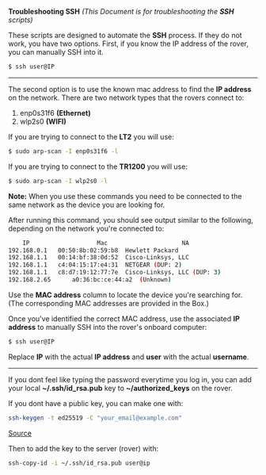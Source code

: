 





**Troubleshooting SSH** *(This Document is for troubleshooting the **SSH** scripts)*

These scripts are designed to automate the **SSH** process. If they do not work, you have two options. First, if you know the IP address of the rover, you can manually SSH into it.

```bash
$ ssh user@IP
```
---
The second option is to use the known mac address to find the **IP address** on the network. There are two network types that the rovers connect to: 
1. enp0s31f6 **(Ethernet)**
2. wlp2s0 **(WIFI)**

If you are trying to connect to the **LT2** you will use:

```bash
$ sudo arp-scan -I enp0s31f6 -l
```

If you are trying to connect to the **TR1200** you will use:

```bash
$ sudo arp-scan -I wlp2s0 -l
```

**Note:** When you use these commands you need to be connected to the same network as the device you are looking for.


After running this command, you should see output similar to the following, depending on the network you're connected to:

```bash
    IP                   Mac                     NA        
192.168.0.1	  00:50:8b:02:59:b8	 Hewlett Packard
192.168.1.1	  00:14:bf:38:0d:52	 Cisco-Linksys, LLC
192.168.1.1	  c4:04:15:17:e4:31	 NETGEAR (DUP: 2)
192.168.1.1	  c8:d7:19:12:77:7e	 Cisco-Linksys, LLC (DUP: 3)
192.168.2.65      a0:36:bc:ce:44:a2	 (Unknown)
```

Use the **MAC address** column to locate the device you're searching for. (The corresponding MAC addresses are provided in the Box.)

Once you've identified the correct MAC address, use the associated **IP address** to manually SSH into the rover's onboard computer:

```bash
$ ssh user@IP
```

Replace **IP** with the actual **IP address** and **user** with the actual **username**.

---

If you dont feel like typing the password everytime you log in, you can add your local  **~/.ssh/id_rsa.pub** key to **~/authorized_keys** on the rover.


If you dont have a public key, you can make one with:

```bash
ssh-keygen -t ed25519 -C "your_email@example.com"
```
[Source](https://docs.github.com/en/authentication/connecting-to-github-with-ssh/generating-a-new-ssh-key-and-adding-it-to-the-ssh-agent)




Then to add the key to the server (rover) with:

```bash
ssh-copy-id -i ~/.ssh/id_rsa.pub user@ip
```
